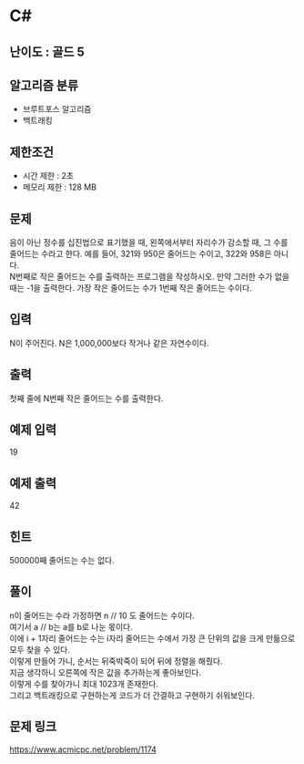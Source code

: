 # C#

## 난이도 : 골드 5

## 알고리즘 분류
  - 브루트포스 알고리즘
  - 백트래킹

## 제한조건
  - 시간 제한 : 2초
  - 메모리 제한 : 128 MB

## 문제
음이 아닌 정수를 십진법으로 표기했을 때, 왼쪽에서부터 자리수가 감소할 때, 그 수를 줄어드는 수라고 한다. 예를 들어, 321와 950은 줄어드는 수이고, 322와 958은 아니다.<br/>
N번째로 작은 줄어드는 수를 출력하는 프로그램을 작성하시오. 만약 그러한 수가 없을 때는 -1을 출력한다. 가장 작은 줄어드는 수가 1번째 작은 줄어드는 수이다.<br/>


## 입력
N이 주어진다. N은 1,000,000보다 작거나 같은 자연수이다.<br/>


## 출력
첫째 줄에 N번째 작은 줄어드는 수를 출력한다.<br/>


## 예제 입력
19<br/>


## 예제 출력
42<br/>


## 힌트
500000째 줄어드는 수는 없다.


## 풀이
n이 줄어드는 수라 가정하면 n // 10 도 줄어드는 수이다.<br/>
여기서 a // b는 a를 b로 나눈 몫이다.<br/>
이에 i + 1자리 줄어드는 수는 i자리 줄어드는 수에서 가장 큰 단위의 값을 크게 만듦으로 모두 찾을 수 있다.<br/>
이렇게 만들어 가니, 순서는 뒤죽박죽이 되어 뒤에 정렬을 해줬다.<br/>
지금 생각하니 오른쪽에 작은 값을 추가하는게 좋아보인다.<br/>
이렇게 수를 찾아가니 최대 1023개 존재한다.<br/>
그리고 백트래킹으로 구현하는게 코드가 더 간결하고 구현하기 쉬워보인다.<br/>


## 문제 링크
https://www.acmicpc.net/problem/1174